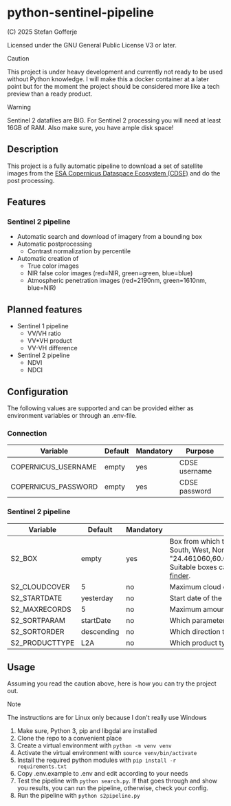 # python-sentinel-pipeline

(C) 2025 Stefan Gofferje

Licensed under the GNU General Public License V3 or later.

> [!CAUTION]
> This project is under heavy development and currently not ready to be used without Python knowledge.
> I will make this a docker container at a later point but for the moment the project should be
> considered more like a tech preview than a ready product.

> [!WARNING]
> Sentinel 2 datafiles are BIG. For Sentinel 2 processing you will need at least 16GB of RAM. Also make sure,
> you have ample disk space!

## Description

This project is a fully automatic pipeline to download a set of satellite images from
the [ESA Copernicus Dataspace Ecosystem (CDSE)](https://dataspace.copernicus.eu/) and do the post processing.

## Features

### Sentinel 2 pipeline

- Automatic search and download of imagery from a bounding box
- Automatic postprocessing
  - Contrast normalization by percentile
- Automatic creation of
  - True color images
  - NIR false color images (red=NIR, green=green, blue=blue)
  - Atmospheric penetration images (red=2190nm, green=1610nm, blue=NIR)

## Planned features

- Sentinel 1 pipeline
  - VV/VH ratio
  - VV\*VH product
  - VV-VH difference
- Sentinel 2 pipeline
  - NDVI
  - NDCI

## Configuration

The following values are supported and can be provided either as environment variables or through an .env-file.

### Connection

| Variable            | Default | Mandatory | Purpose       |
| ------------------- | ------- | --------- | ------------- |
| COPERNICUS_USERNAME | empty   | yes       | CDSE username |
| COPERNICUS_PASSWORD | empty   | yes       | CDSE password |

### Sentinel 2 pipeline

| Variable       | Default    | Mandatory | Purpose                                                                                                                                                                                             |
| -------------- | ---------- | --------- | --------------------------------------------------------------------------------------------------------------------------------------------------------------------------------------------------- |
| S2_BOX         | empty      | yes       | Box from which to search products in format East, South, West, North. E.g. "24.461060,60.081284,25.455322,60.348696". Suitable boxes can be created e.g. with [bbox finder](http://bboxfinder.com). |
| S2_CLOUDCOVER  | 5          | no        | Maximum cloud cover                                                                                                                                                                                 |
| S2_STARTDATE   | yesterday  | no        | Start date of the search                                                                                                                                                                            |
| S2_MAXRECORDS  | 5          | no        | Maximum amount of products to return                                                                                                                                                                |
| S2_SORTPARAM   | startDate  | no        | Which parameter to sort the results by                                                                                                                                                              |
| S2_SORTORDER   | descending | no        | Which direction the results should be sorted                                                                                                                                                        |
| S2_PRODUCTTYPE | L2A        | no        | Which product type to search for                                                                                                                                                                    |

## Usage

Assuming you read the caution above, here is how you can try the project out.

> [!NOTE]
> The instructions are for Linux only because I don't really use Windows

1. Make sure, Python 3, pip and libgdal are installed
2. Clone the repo to a convenient place
3. Create a virtual environment with `python -m venv venv`
4. Activate the virtual environment with `source venv/bin/activate`
5. Install the required python modules with `pip install -r requirements.txt`
6. Copy .env.example to .env and edit according to your needs
7. Test the pipeline with `python search.py`. If that goes through and show you results,
   you can run the pipeline, otherwise, check your config.
8. Run the pipeline with `python s2pipeline.py`
